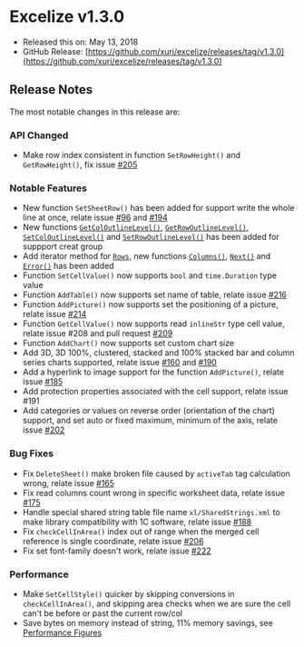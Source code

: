 # Excelize v1.3.0

* Released this on: May 13, 2018
* GitHub Release: [https://github.com/xuri/excelize/releases/tag/v1.3.0](https://github.com/xuri/excelize/releases/tag/v1.3.0)

## Release Notes

The most notable changes in this release are:

### API Changed

* Make row index consistent in function `SetRowHeight()` and `GetRowHeight()`, fix issue [#205](https://github.com/xuri/excelize/issues/205)

### Notable Features

* New function `SetSheetRow()` has been added for support write the whole line at once, relate issue [#96](https://github.com/xuri/excelize/issues/96) and [#194](https://github.com/xuri/excelize/issues/194)
* New functions [`GetColOutlineLevel()`](https://pkg.go.dev/github.com/360EntSecGroup-Skylar/excelize@v1.3.0#File.GetColOutlineLevel), [`GetRowOutlineLevel()`](https://pkg.go.dev/github.com/360EntSecGroup-Skylar/excelize@v1.3.0#File.GetRowOutlineLevel), [`SetColOutlineLevel()`](https://pkg.go.dev/github.com/360EntSecGroup-Skylar/excelize@v1.3.0#File.SetColOutlineLevel) and [`SetRowOutlineLevel()`](https://pkg.go.dev/github.com/360EntSecGroup-Skylar/excelize@v1.3.0#File.SetRowOutlineLevel) has been added for suppport creat group
* Add iterator method for [`Rows`](https://pkg.go.dev/github.com/360EntSecGroup-Skylar/excelize@v1.3.0#Rows), new functions [`Columns()`](https://pkg.go.dev/github.com/360EntSecGroup-Skylar/excelize@v1.3.0#Rows.Columns), [`Next()`](https://pkg.go.dev/github.com/360EntSecGroup-Skylar/excelize@v1.3.0#Rows.Next) and [`Error()`](https://pkg.go.dev/github.com/360EntSecGroup-Skylar/excelize@v1.3.0#Rows.Error) has been added
* Function `SetCellValue()` now supports `bool` and `time.Duration` type value
* Function `AddTable()` now supports set name of table, relate issue [#216](https://github.com/xuri/excelize/issues/216)
* Function `AddPicture()` now supports set the positioning of a picture, relate issue [#214](https://github.com/xuri/excelize/issues/214)
* Function `GetCellValue()` now supports read `inlineStr` type cell value, relate issue #208 and pull request [#209](https://github.com/xuri/excelize/issues/209)
* Function `AddChart()` now supports set custom chart size
* Add 3D, 3D 100%, clustered, stacked and 100% stacked bar and column series charts supported, relate issue [#160](https://github.com/xuri/excelize/issues/160) and [#190](https://github.com/xuri/excelize/issues/190)
* Add a hyperlink to image support for the function `AddPicture()`, relate issue [#185](https://github.com/xuri/excelize/issues/185)
* Add protection properties associated with the cell support, relate issue #191
* Add categories or values on reverse order (orientation of the chart) support, and set auto or fixed maximum, minimum of the axis, relate issue [#202](https://github.com/xuri/excelize/issues/202)

### Bug Fixes

* Fix `DeleteSheet()` make broken file caused by `activeTab` tag calculation wrong, relate issue [#165](https://github.com/xuri/excelize/issues/165)
* Fix read columns count wrong in specific worksheet data, relate issue [#175](https://github.com/xuri/excelize/issues/175)
* Handle special shared string table file name `xl/SharedStrings.xml` to make library compatibility with 1C software, relate issue [#188](https://github.com/xuri/excelize/issues/188)
* Fix `checkCellInArea()` index out of range when the merged cell reference is single coordinate, relate issue [#206](https://github.com/xuri/excelize/issues/206)
* Fix set font-family doesn't work, relate issue [#222](https://github.com/xuri/excelize/issues/222)

### Performance

* Make `SetCellStyle()` quicker by skipping conversions in `checkCellInArea()`, and skipping area checks when we are sure the cell can't be before or past the current row/col
* Save bytes on memory instead of string, 11% memory savings, see [Performance Figures](https://github.com/xuri/excelize/wiki#performance-figures)
